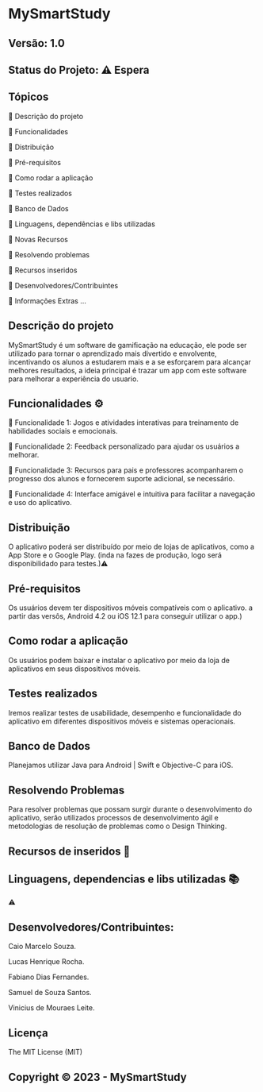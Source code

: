# MySmartStudy
## Versão: 1.0 
## Status do Projeto: ⚠️ Espera

## Tópicos
🔹 Descrição do projeto 

🔹 Funcionalidades

🔹 Distribuição

🔹 Pré-requisitos

🔹 Como rodar a aplicação

🔹 Testes realizados

🔹 Banco de Dados

🔹 Linguagens, dependências e libs utilizadas

🔹 Novas Recursos

🔹 Resolvendo problemas

🔹 Recursos inseridos 

🔹 Desenvolvedores/Contribuintes

🔹 Informações Extras
...

## Descrição do projeto
MySmartStudy é um software de gamificação na educação, ele pode ser utilizado para tornar o aprendizado mais divertido e envolvente, incentivando os alunos
a estudarem mais e a se esforçarem para alcançar melhores resultados, a ideia principal é trazar um app com este software para melhorar a experiência do usuario.

## Funcionalidades ⚙️
🔹 Funcionalidade 1:
Jogos e atividades interativas para treinamento de habilidades sociais e emocionais.

🔹 Funcionalidade 2:
Feedback personalizado para ajudar os usuários a melhorar.

🔹 Funcionalidade 3:
Recursos para pais e professores acompanharem o progresso dos alunos e fornecerem suporte adicional, se necessário.

🔹 Funcionalidade 4:
Interface amigável e intuitiva para facilitar a navegação e uso do aplicativo.

## Distribuição
O aplicativo poderá ser distribuído por meio de lojas de aplicativos, como a App Store e o Google Play.
(inda na fazes de produção, logo será disponibilidado para testes.)⚠

## Pré-requisitos
Os usuários devem ter dispositivos móveis compatíveis com o aplicativo.
a partir das versôs, Android 4.2 ou iOS 12.1 para conseguir utilizar o app.)

## Como rodar a aplicação 
Os usuários podem baixar e instalar o aplicativo por meio da loja de aplicativos em seus dispositivos móveis.

## Testes realizados
Iremos realizar testes de usabilidade, desempenho e funcionalidade do aplicativo em diferentes dispositivos móveis e sistemas operacionais.

## Banco de Dados
Planejamos utilizar 
Java para Android | Swift e Objective-C para iOS.

## Resolvendo Problemas 
Para resolver problemas que possam surgir durante o desenvolvimento do aplicativo, serão utilizados processos de desenvolvimento ágil e metodologias de resolução de problemas como o Design Thinking.

## Recursos de inseridos 🧰


## Linguagens, dependencias e libs utilizadas 📚
⚠️ 

## Desenvolvedores/Contribuintes:
Caio Marcelo Souza.

Lucas Henrique Rocha.

Fabiano Dias Fernandes.

Samuel de Souza Santos.

Vinicius de Mouraes Leite.

## Licença
The MIT License (MIT)

## Copyright ©️ 2023 - MySmartStudy
